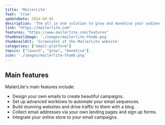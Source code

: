 ```yaml
---
title: 'MailerLite'
feat: 'true'
updateDate: 2024-04-02
description: 'The all in one solution to grow and monetise your audience with email marketing. Collect email addresses from customers and strengthen your relationships with them via a wide range of features.'
link: "https://mailerlite.com"
features: "https://www.mailerlite.com/features"
thumbnailImage: './images/mailerlite-thumb.png'
thumbnailAlt: 'Screenshot of the MailerLite website'
categories: ["email-platform"]
topics: ["launch", "grow", "monetise"]
icon: './images/mailerlite-thumb.png'
---
```



## Main features

MailerLite's main features include:

- Design your own emails to create beautiful campaigns.
- Set up advanced worklows to automate your email sequences.
- Build stunning websites and drive traffic to them with a blog.
- Collect email addresses via your own landing pages and sign up forms.
- Integrate your online store to your email campaigns.
